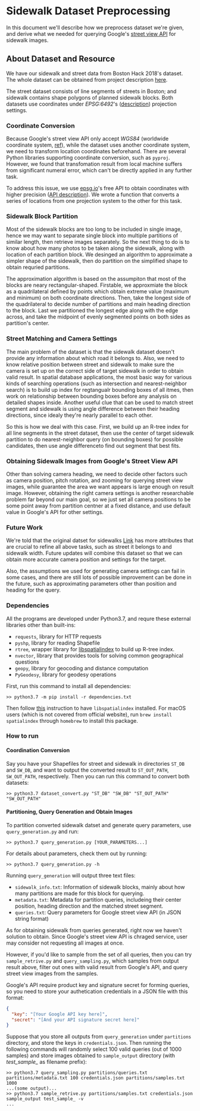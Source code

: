 # Sidewalk Dataset Preprocessing

In this document we'll describe how we preprocess dataset we're given, and derive what we needed for querying Google's [street view API](https://developers.google.com/maps/documentation/streetview/intro) for sidewalk images.

## About Dataset and Resource

We have our sidewalk and street data from Boston Hack 2018's dataset. The whole dataset can be obtained from project description [here](https://docs.google.com/document/d/1jS3QsgjQLZyYoZzs0WbrA_SrOWAhEUv6Cc_a8X0oHJA/).

The street dataset consists of line segments of streets in Boston; and sidewalk contains shape polygons of planned sidewalk blocks. Both datasets use coordinates under *EPSG:6492*'s ([description](https://epsg.io/6492)) projection settings. 

### Coordinate Conversion

Because Google's street view API only accept *WGS84* (worldwide coordinate system, [ref](https://en.wikipedia.org/wiki/World_Geodetic_System)), while the dataset uses another coordinate system, we need to transform location coordinates beforehand. There are several Python libraries supporting coordinate conversion, such as `pyproj`. However, we found that transfomation result from local machine suffers from significant numeral error, which can't be directly applied in any further task.

To address this issue, we use [epsg.io](http://epsg.io/)'s free API to obtain coordinates with higher precision ([API description](https://github.com/klokantech/epsg.io)). We wrote a function that converts a series of locations from one projection system to the other for this task.

### Sidewalk Block Partition

Most of the sidewalk blocks are too long to be included in single image, hence we may want to separate single block into multiple partitions of similar length, then retrieve images separately. So the next thing to do is to know about how many photos to be taken along the sidewalk, along with location of each partition block. We desinged an algorithm to approximate a simpler shape of the sidewalk, then do partition on the simplified shape to obtain requried partitions.

The approximation algorithm is based on the assumpiton that most of the blocks are neary rectangular-shaped. Firstable, we approxmiate the block as a quadrilateral defined by points which obtain extreme value (maximum and minimum) on both coordinate directions. Then, take the longest side of the quadrilateral to decide number of partitions and main heading direction to the block. Last we partitioned the longest edge along with the edge across, and take the midpoint of evenly segmented points on both sides as partition's center.

### Street Matching and Camera Settings

The main problem of the dataset is that the sidewalk dataset doesn't provide any information about which road it belongs to. Also, we need to know relative position between street and sidewalk to make sure the camera is set up on the correct side of target sidewalk in order to obtain valid result. In spatial database applications, the most basic way for various kinds of searching operations (such as intersection and nearest-neighbor search) is to build up index for regtangualr bounding boxes of all itmes, then work on relationship between bounding boxes before any analysis on detailed shapes inside. Another useful clue that can be used to match street segment and sidewalk is using angle difference between their heading directions, since idealy they're nearly parallel to each other.

So this is how we deal with this case. First, we build up an R-tree index for all line segments in the street dataset, then use the center of target sidewalk partition to do nearest-neighbor query (on bounding boxes) for possible candidates, then use angle differenceto find out segment that best fits.

### Obtaining Sidewalk Images from Google's Street View API

Other than solving camera heading, we need to decide other factors such as camera position, pitch rotation, and zooming for querying street view images, while guarantee the area we want appears is large enough on result image. However, obtaining the right camera settings is another researchable problem far beyond our main goal, so we just set all camera positions to be some point away from partition centner at a fixed distance, and use default value in Google's API for other settings.

### Future Work

We're told that the original datset for sidewalks [Link](https://data.boston.gov/dataset/sidewalk-inventory) has more attributes that are crucial to refine all above tasks, such as street it belongs to and sidewalk width. Future updates will combine this dataset so that we can obtain more accurate camera position and settings for the target.

Also, the assumptions we used for generating camera settings can fail in some cases, and there are still lots of possible improvement can be done in the future, such as approximating parameters other than position and heading for the query. 

### Dependencies

All the programs are developed under Python3.7, and requre these external libraries other than built-ins:

* `requests`, library for HTTP requests
* `pyshp`, library for reading Shapefile
* `rtree`, wrapper library for [libspatialindex](https://libspatialindex.org/) to build up R-tree index.
* `nvector`, library that provides tools for solving common geographical questions
* `geopy`, library for geocoding and distance computation
* `PyGeodesy`, library for geodesy operations

First, run this command to install all dependencies:

```
>> python3.7 -m pip install -r dependencies.txt
```

Then follow [this](http://toblerity.org/rtree/install.html) instruction to have `libspatialindex` installed. For macOS users (which is not covered from official website), run `brew install spatialindex` through `homebrew` to install this package.

### How to run
#### Coordination Conversion

Say you have your Shapefiles for street and sidewalk in directories `ST_DB` and `SW_DB`, and want to output the converted result to `ST_OUT_PATH`, `SW_OUT_PATH`, respectively. Then you can run this command to convert both datasets:
```
>> python3.7 dataset_convert.py "ST_DB" "SW_DB" "ST_OUT_PATH" "SW_OUT_PATH"
```

#### Partitioning, Query Generation and Obtain Images

To partition converted sidewalk datset and generate query parameters, use `query_generation.py` and run:

```
>> python3.7 query_generation.py [YOUR_PARAMETERS...]
```

For details about parameters, check them out by running:

```
>> python3.7 query_generation.py -h
```

Running `query_generation` will output three text files:
- `sidewalk_info.txt`: Information of sidewalk blocks, mainly about how many partitions are made for this block for querying.
- `metadata.txt`: Metadata for partition queries, includeing their center position, heading direction and the matched street segment.
- `queries.txt`: Query parameters for Google street view API (in JSON string format)

As for obtaining sidewalk from queries generated, right now we haven't solution to obtain. Since Google's street view API is chraged service, user may consider not requesting all images at once.

However, if you'd like to sample from the set of all queries, then you can try `sample_retrive.py` and `query_sampling.py`, which samples from output result above, filter out ones with valid result from Google's API, and query street view images from the samples.

Google's API require product key and signature secret for forming queries, so you need to store your authetication credentials in a JSON file with this format:

```json
{
  "key": "[Your Google API key here]",
  "secret": "[And your API signature secret here]"
}
```

Suppose that you store all outputs from `query_generation` under `partitions` directory, and store the keys in `credentials.json`. Then running the following commands will randomly select 100 valid queries (out of 1000 samples) and store images obtained to `sample_output` directory (with *test_sample_* as filename prefix): 

```
>> python3.7 query_sampling.py partitions/queries.txt partitions/metadata.txt 100 credentials.json partitions/samples.txt 1000
...(some output)...
>> python3.7 sample_retrive.py partitions/samples.txt credentials.json sample_output test_sample_ -v
...
```

